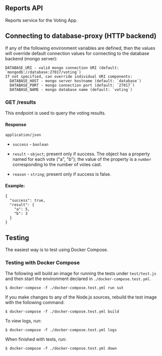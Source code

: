 ## Reports API

Reports service for the Voting App.

## Connecting to database-proxy (HTTP backend)

If any of the following environment variables are defined, then the values will override
default connection values for connecting to the database backend (mongo server):

    DATABASE_URI - valid mongo connection URI (default: `mongodb://database:27017/voting`)
    If not specified, can override individual URI components:
      DATABASE_HOST - mongo server hostname (default: `database`)
      DATABASE_PORT - mongo connection port (default: `27017`)
      DATABASE_NAME - mongo database name (default: `voting`)

### GET /results

This endpoint is used to query the voting results.

#### Response

`application/json`

* `success` - `boolean`

* `result` - `object`; present only if success. The object has a property named for each vote ("a", "b"); the value of the property is a `number` corresponding to the number of votes cast.

* `reason` - `string`; present only if success is false.

#### Example:

```
{
  "success": true,
  "result": {
    "a": 5,
    "b": 3
  }
}
```

## Testing

The easiest way is to test using Docker Compose.

### Testing with Docker Compose

The following will build an image for running the tests under `test/test.js` and then start
the environment declared in `./docker-compose.test.yml`.

    $ docker-compose -f ./docker-compose.test.yml run sut

If you make changes to any of the Node.js sources, rebuild the test image with the
following command:

    $ docker-compose -f ./docker-compose.test.yml build

To view logs, run:

    $ docker-compose -f ./docker-compose.test.yml logs

When finished with tests, run:

    $ docker-compose -f ./docker-compose.test.yml down


